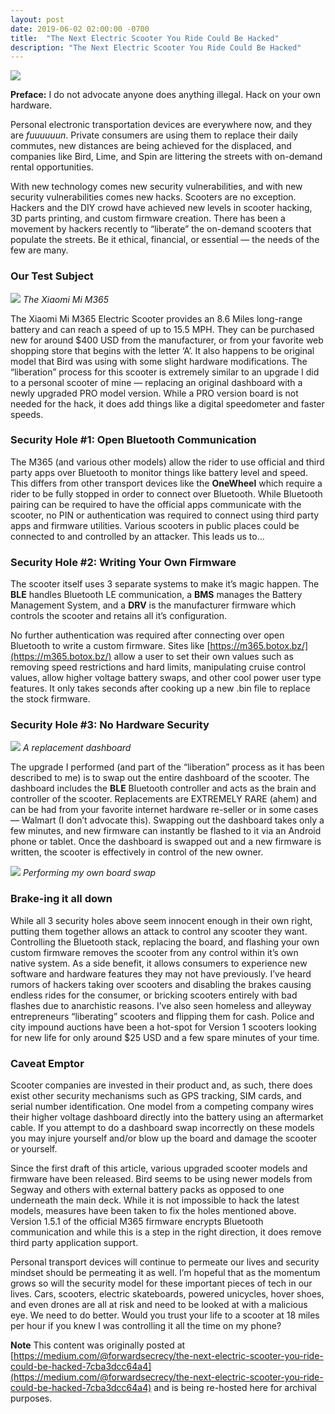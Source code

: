 ```yaml
---
layout: post
date: 2019-06-02 02:00:00 -0700
title:  "The Next Electric Scooter You Ride Could Be Hacked"
description: "The Next Electric Scooter You Ride Could Be Hacked"
---
```


![](https://cdn-images-1.medium.com/max/2296/1*8pawO3MwBoN-7m7_tZ2pug.jpeg)


**Preface:** I do not advocate anyone does anything illegal. Hack on your own hardware.

Personal electronic transportation devices are everywhere now, and they are *fuuuuuun*. Private consumers are using them to replace their daily commutes, new distances are being achieved for the displaced, and companies like Bird, Lime, and Spin are littering the streets with on-demand rental opportunities.

With new technology comes new security vulnerabilities, and with new security vulnerabilities comes new hacks. Scooters are no exception. Hackers and the DIY crowd have achieved new levels in scooter hacking, 3D parts printing, and custom firmware creation. There has been a movement by hackers recently to “liberate” the on-demand scooters that populate the streets. Be it ethical, financial, or essential — the needs of the few are many.

### Our Test Subject

![](https://cdn-images-1.medium.com/max/2000/1*EmRq5vflveBxNixCJxhkRg.jpeg)
*The Xiaomi Mi M365*

The Xiaomi Mi M365 Electric Scooter provides an 8.6 Miles long-range battery and can reach a speed of up to 15.5 MPH. They can be purchased new for around $400 USD from the manufacturer, or from your favorite web shopping store that begins with the letter ‘A’. It also happens to be original model that Bird was using with some slight hardware modifications. The “liberation” process for this scooter is extremely similar to an upgrade I did to a personal scooter of mine — replacing an original dashboard with a newly upgraded PRO model version. While a PRO version board is not needed for the hack, it does add things like a digital speedometer and faster speeds.

### Security Hole #1: Open Bluetooth Communication

The M365 (and various other models) allow the rider to use official and third party apps over Bluetooth to monitor things like battery level and speed. This differs from other transport devices like the **OneWheel** which require a rider to be fully stopped in order to connect over Bluetooth. While Bluetooth pairing can be required to have the official apps communicate with the scooter, no PIN or authentication was required to connect using third party apps and firmware utilities. Various scooters in public places could be connected to and controlled by an attacker. This leads us to…

### **Security Hole #2: Writing Your Own Firmware**

The scooter itself uses 3 separate systems to make it’s magic happen. The **BLE** handles Bluetooth LE communication, a **BMS** manages the Battery Management System, and a **DRV** is the manufacturer firmware which controls the scooter and retains all it’s configuration.

No further authentication was required after connecting over open Bluetooth to write a custom firmware. Sites like [https://m365.botox.bz/](https://m365.botox.bz/) allow a user to set their own values such as removing speed restrictions and hard limits, manipulating cruise control values, allow higher voltage battery swaps, and other cool power user type features. It only takes seconds after cooking up a new .bin file to replace the stock firmware.

### Security Hole #3: No Hardware Security

![](https://cdn-images-1.medium.com/max/2002/1*91HmMWFkJhjhIjFJyE6fJw.jpeg)
*A replacement dashboard*

The upgrade I performed (and part of the “liberation” process as it has been described to me) is to swap out the entire dashboard of the scooter. The dashboard includes the **BLE** Bluetooth controller and acts as the brain and controller of the scooter. Replacements are EXTREMELY RARE (ahem) and can be had from your favorite internet hardware re-seller or in some cases — Walmart (I don’t advocate this). Swapping out the dashboard takes only a few minutes, and new firmware can instantly be flashed to it via an Android phone or tablet. Once the dashboard is swapped out and a new firmware is written, the scooter is effectively in control of the new owner.

![](https://cdn-images-1.medium.com/max/2000/1*JWE-1WyVauuBox2oIdbM1A@2x.jpeg)
*Performing my own board swap*

### **Brake-ing it all down**

While all 3 security holes above seem innocent enough in their own right, putting them together allows an attack to control any scooter they want. Controlling the Bluetooth stack, replacing the board, and flashing your own custom firmware removes the scooter from any control within it’s own native system. As a side benefit, it allows consumers to experience new software and hardware features they may not have previously. I’ve heard rumors of hackers taking over scooters and disabling the brakes causing endless rides for the consumer, or bricking scooters entirely with bad flashes due to anarchistic reasons. I’ve also seen homeless and alleyway entrepreneurs “liberating” scooters and flipping them for cash. Police and city impound auctions have been a hot-spot for Version 1 scooters looking for new life for only around $25 USD and a few spare minutes of your time.

### **Caveat Emptor**

Scooter companies are invested in their product and, as such, there does exist other security mechanisms such as GPS tracking, SIM cards, and serial number identification. One model from a competing company wires their higher voltage dashboard directly into the battery using an aftermarket cable. If you attempt to do a dashboard swap incorrectly on these models you may injure yourself and/or blow up the board and damage the scooter or yourself.

Since the first draft of this article, various upgraded scooter models and firmware have been released. Bird seems to be using newer models from Segway and others with external battery packs as opposed to one underneath the main deck. While it is not impossible to hack the latest models, measures have been taken to fix the holes mentioned above. Version 1.5.1 of the official M365 firmware encrypts Bluetooth communication and while this is a step in the right direction, it does remove third party application support.

Personal transport devices will continue to permeate our lives and security mindset should be permeating it as well. I’m hopeful that as the momentum grows so will the security model for these important pieces of tech in our lives. Cars, scooters, electric skateboards, powered unicycles, hover shoes, and even drones are all at risk and need to be looked at with a malicious eye. We need to do better. Would you trust your life to a scooter at 18 miles per hour if you knew I was controlling it all the time on my phone?

**Note**
This content was originally posted at [https://medium.com/@forwardsecrecy/the-next-electric-scooter-you-ride-could-be-hacked-7cba3dcc64a4](https://medium.com/@forwardsecrecy/the-next-electric-scooter-you-ride-could-be-hacked-7cba3dcc64a4) and is being re-hosted here for archival purposes.

